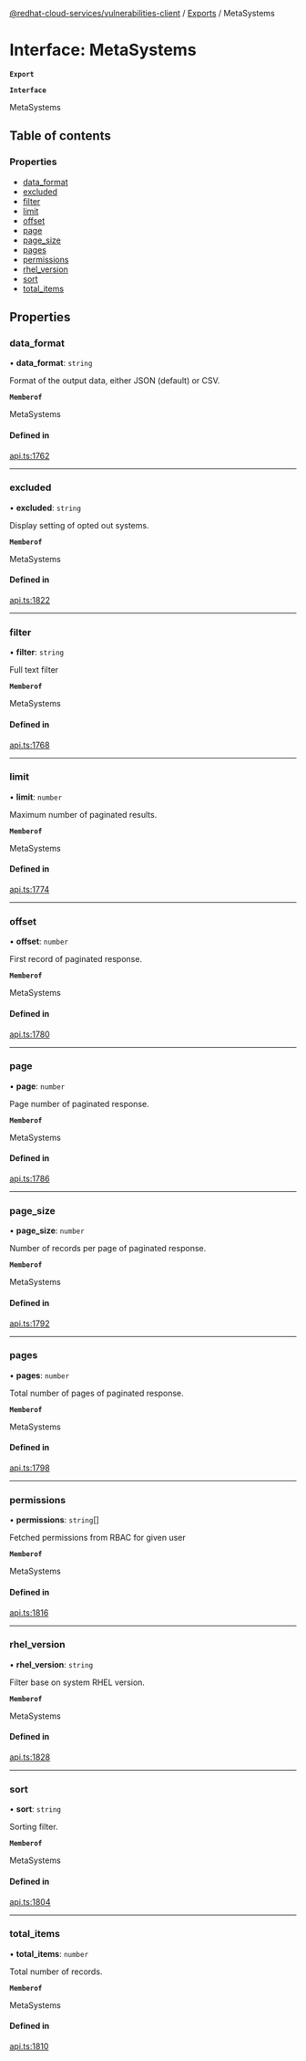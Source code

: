 [@redhat-cloud-services/vulnerabilities-client](../README.md) / [Exports](../modules.md) / MetaSystems

# Interface: MetaSystems

**`Export`**

**`Interface`**

MetaSystems

## Table of contents

### Properties

- [data\_format](MetaSystems.md#data_format)
- [excluded](MetaSystems.md#excluded)
- [filter](MetaSystems.md#filter)
- [limit](MetaSystems.md#limit)
- [offset](MetaSystems.md#offset)
- [page](MetaSystems.md#page)
- [page\_size](MetaSystems.md#page_size)
- [pages](MetaSystems.md#pages)
- [permissions](MetaSystems.md#permissions)
- [rhel\_version](MetaSystems.md#rhel_version)
- [sort](MetaSystems.md#sort)
- [total\_items](MetaSystems.md#total_items)

## Properties

### data\_format

• **data\_format**: `string`

Format of the output data, either JSON (default) or CSV.

**`Memberof`**

MetaSystems

#### Defined in

[api.ts:1762](https://github.com/RedHatInsights/javascript-clients/blob/master/packages/vulnerabilities/api.ts#L1762)

___

### excluded

• **excluded**: `string`

Display setting of opted out systems.

**`Memberof`**

MetaSystems

#### Defined in

[api.ts:1822](https://github.com/RedHatInsights/javascript-clients/blob/master/packages/vulnerabilities/api.ts#L1822)

___

### filter

• **filter**: `string`

Full text filter

**`Memberof`**

MetaSystems

#### Defined in

[api.ts:1768](https://github.com/RedHatInsights/javascript-clients/blob/master/packages/vulnerabilities/api.ts#L1768)

___

### limit

• **limit**: `number`

Maximum number of paginated results.

**`Memberof`**

MetaSystems

#### Defined in

[api.ts:1774](https://github.com/RedHatInsights/javascript-clients/blob/master/packages/vulnerabilities/api.ts#L1774)

___

### offset

• **offset**: `number`

First record of paginated response.

**`Memberof`**

MetaSystems

#### Defined in

[api.ts:1780](https://github.com/RedHatInsights/javascript-clients/blob/master/packages/vulnerabilities/api.ts#L1780)

___

### page

• **page**: `number`

Page number of paginated response.

**`Memberof`**

MetaSystems

#### Defined in

[api.ts:1786](https://github.com/RedHatInsights/javascript-clients/blob/master/packages/vulnerabilities/api.ts#L1786)

___

### page\_size

• **page\_size**: `number`

Number of records per page of paginated response.

**`Memberof`**

MetaSystems

#### Defined in

[api.ts:1792](https://github.com/RedHatInsights/javascript-clients/blob/master/packages/vulnerabilities/api.ts#L1792)

___

### pages

• **pages**: `number`

Total number of pages of paginated response.

**`Memberof`**

MetaSystems

#### Defined in

[api.ts:1798](https://github.com/RedHatInsights/javascript-clients/blob/master/packages/vulnerabilities/api.ts#L1798)

___

### permissions

• **permissions**: `string`[]

Fetched permissions from RBAC for given user

**`Memberof`**

MetaSystems

#### Defined in

[api.ts:1816](https://github.com/RedHatInsights/javascript-clients/blob/master/packages/vulnerabilities/api.ts#L1816)

___

### rhel\_version

• **rhel\_version**: `string`

Filter base on system RHEL version.

**`Memberof`**

MetaSystems

#### Defined in

[api.ts:1828](https://github.com/RedHatInsights/javascript-clients/blob/master/packages/vulnerabilities/api.ts#L1828)

___

### sort

• **sort**: `string`

Sorting filter.

**`Memberof`**

MetaSystems

#### Defined in

[api.ts:1804](https://github.com/RedHatInsights/javascript-clients/blob/master/packages/vulnerabilities/api.ts#L1804)

___

### total\_items

• **total\_items**: `number`

Total number of records.

**`Memberof`**

MetaSystems

#### Defined in

[api.ts:1810](https://github.com/RedHatInsights/javascript-clients/blob/master/packages/vulnerabilities/api.ts#L1810)
